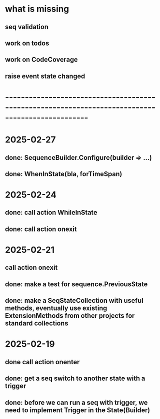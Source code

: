 ﻿# what is missing
## seq validation

## work on todos
## work on CodeCoverage
## raise event state changed

# -------------------------------------------------------------------------------------------------
# 2025-02-27
## done: SequenceBuilder.Configure(builder => ...)
## done: WhenInState(bla, forTimeSpan)


# 2025-02-24
## done: call action WhileInState
## done: call action onexit



# 2025-02-21
## call action onexit
## done: make a test for sequence.PreviousState
## done: make a SeqStateCollection with useful methods, eventually use existing ExtensionMethods from other projects for standard collections


# 2025-02-19
## done call action onenter

## done: get a seq switch to another state with a trigger
## done: before we can run a seq with trigger, we need to implement Trigger in the State(Builder)
